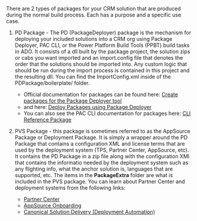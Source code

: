 There are 2 types of packages for your CRM solution that are produced during the normal build process. Each has a purpose and a specific use case. 

1. PD Package - The PD (PackageDeployer) package is the mechanism for deploying your included solutions into a CRM org using Package Deployer, PAC CLI, or the Power Platform Build Tools (PPBT) build tasks in ADO.
    It consists of a dll built by the package project, the solution zips or cabs you want imported and an import.config file that denotes the order that the solutions should be imported into. 
    Any custom logic that should be run during the import process is contained in this project and the resulting dll. You can find the ImportConfig.xml inside of the PDPackage/boilerplate/ folder.
     - Official documentation for packages can be found here: [Create packages for the Package Deployer tool](https://docs.microsoft.com/en-us/power-platform/alm/package-deployer-tool?view=op-9-1)
     - and here: [Deploy Packages using Package Deployer](https://docs.microsoft.com/en-us/power-platform/admin/deploy-packages-using-package-deployer-windows-powershell)
     - You can also see the PAC CLI documentation for packages here: [CLI Reference Package](https://docs.microsoft.com/en-us/power-apps/developer/data-platform/cli/reference/package-command)



2. PVS Package - this package is sometimes referred to as the AppSource Package or Deployment Package. It is simply a wrapper around the PD Package that contains a configuration XML and license terms that are used by the deployment system (TPS, Partner Center, AppSource, etc). 
    It contains the PD Package in a zip file along with the configuration XMl that contains the informatio needed by the deployment system such as any flighting info, what the anchor solution is, languages that are supported, etc. 
    The items in the **PackageExtra** folder are what is included in the PVS package. You can learn about Partner Center and deployment systems from the following links:
    - [Partner Center](https://dev.azure.com/dynamicscrm/OneCRM/_wiki/wikis/OneCRM.wiki/29681/Partner-Center)
    - [AppSource Onboarding](https://docs.microsoft.com/en-us/power-apps/developer/data-platform/publish-app-appsource)
    - [Canonical Solution Delivery (Deployment Automation)](https://dev.azure.com/dynamicscrm/OneCRM/_wiki/wikis/OneCRM.wiki/29505/Canonical-Solution-Delivery)
